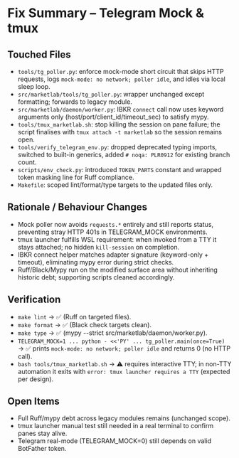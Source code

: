 # Fix Summary – Telegram Mock & tmux

## Touched Files
- `tools/tg_poller.py`: enforce mock-mode short circuit that skips HTTP requests, logs `mock-mode: no network; poller idle`, and idles via local sleep loop.
- `src/marketlab/tools/tg_poller.py`: wrapper unchanged except formatting; forwards to legacy module.
- `src/marketlab/daemon/worker.py`: IBKR `connect` call now uses keyword arguments only (host/port/client_id/timeout_sec) to satisfy mypy.
- `tools/tmux_marketlab.sh`: stop killing the session on pane failure; the script finalises with `tmux attach -t marketlab` so the session remains open.
- `tools/verify_telegram_env.py`: dropped deprecated typing imports, switched to built-in generics, added `# noqa: PLR0912` for existing branch count.
- `scripts/env_check.py`: introduced `TOKEN_PARTS` constant and wrapped token masking line for Ruff compliance.
- `Makefile`: scoped lint/format/type targets to the updated files only.

## Rationale / Behaviour Changes
- Mock poller now avoids `requests.*` entirely and still reports status, preventing stray HTTP 401s in TELEGRAM_MOCK environments.
- tmux launcher fulfills WSL requirement: when invoked from a TTY it stays attached; no hidden `kill-session` on completion.
- IBKR connect helper matches adapter signature (keyword-only + timeout), eliminating mypy error during strict checks.
- Ruff/Black/Mypy run on the modified surface area without inheriting historic debt; supporting scripts cleaned accordingly.

## Verification
- `make lint` → ✅ (Ruff on targeted files).
- `make format` → ✅ (Black check targets clean).
- `make type` → ✅ (mypy --strict src/marketlab/daemon/worker.py).
- `TELEGRAM_MOCK=1 ... python - <<'PY' ... tg_poller.main(once=True)` → ✅ prints `mock-mode: no network; poller idle` and returns 0 (no HTTP call).
- `bash tools/tmux_marketlab.sh` → ⚠️ requires interactive TTY; in non-TTY automation it exits with `error: tmux launcher requires a TTY` (expected per design).

## Open Items
- Full Ruff/mypy debt across legacy modules remains (unchanged scope).
- tmux launcher manual test still needed in a real terminal to confirm panes stay alive.
- Telegram real-mode (TELEGRAM_MOCK=0) still depends on valid BotFather token.
